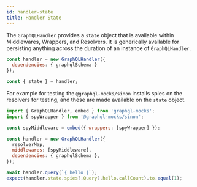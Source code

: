 ```yaml
---
id: handler-state
title: Handler State
---
```


The `GraphQLHandler` provides a `state` object that is available within Middlewares, Wrappers, and Resolvers. It is generically available for persisting anything across the duration of an instance of `GraphQLHandler`.

```js
const handler = new GraphQLHandler({
  dependencies: { graphqlSchema }
});

const { state } = handler;
```

For example for testing the `@graphql-mocks/sinon` installs spies on the resolvers for testing, and these are made available on the `state` object.

```js
import { GraphQLHandler, embed } from 'graphql-mocks';
import { spyWrapper } from '@graphql-mocks/sinon';

const spyMiddleware = embed({ wrappers: [spyWrapper] });

const handler = new GraphQLHandler({
  resolverMap,
  middlewares: [spyMiddleware],
  dependencies: { graphqlSchema },
});

await handler.query(`{ hello }`);
expect(handler.state.spies?.Query?.hello.callCount).to.equal(1);
```
